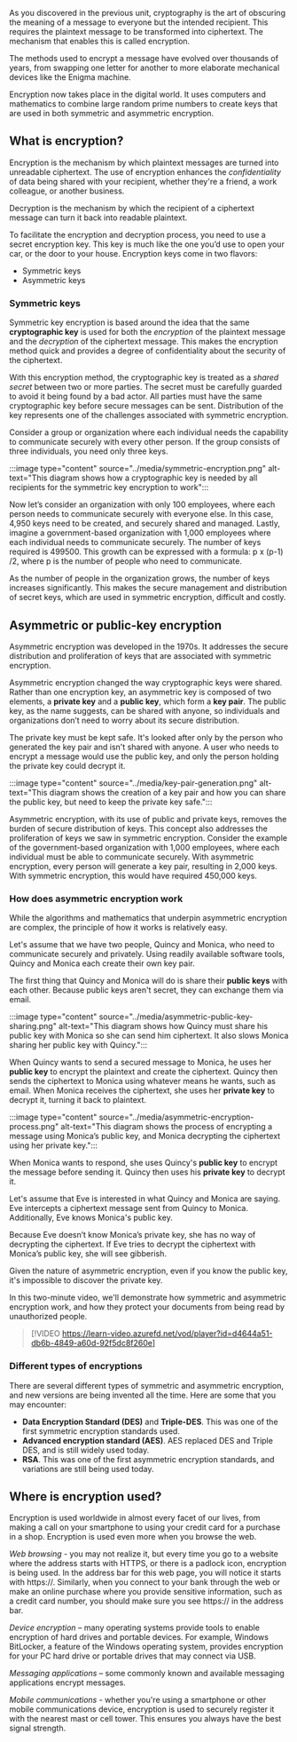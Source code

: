 As you discovered in the previous unit, cryptography is the art of obscuring the meaning of a message to everyone but the intended recipient. This requires the plaintext message to be transformed into ciphertext. The mechanism that enables this is called encryption.

The methods used to encrypt a message have evolved over thousands of years, from swapping one letter for another to more elaborate mechanical devices like the Enigma machine.

Encryption now takes place in the digital world. It uses computers and mathematics to combine large random prime numbers to create keys that are used in both symmetric and asymmetric encryption.

## What is encryption?

Encryption is the mechanism by which plaintext messages are turned into unreadable ciphertext. The use of encryption enhances the *confidentiality* of data being shared with your recipient, whether they're a friend, a work colleague, or another business.

Decryption is the mechanism by which the recipient of a ciphertext message can turn it back into readable plaintext.

To facilitate the encryption and decryption process, you need to use a secret encryption key. This key is much like the one you’d use to open your car, or the door to your house. Encryption keys come in two flavors:

- Symmetric keys
- Asymmetric keys

### Symmetric keys

Symmetric key encryption is based around the idea that the same **cryptographic key** is used for both the *encryption* of the plaintext message and the *decryption* of the ciphertext message. This makes the encryption method quick and provides a degree of confidentiality about the security of the ciphertext.

With this encryption method, the cryptographic key is treated as a *shared secret* between two or more parties. The secret must be carefully guarded to avoid it being found by a bad actor. All parties must have the same cryptographic key before secure messages can be sent. Distribution of the key represents one of the challenges associated with symmetric encryption.

Consider a group or organization where each individual needs the capability to communicate securely with every other person. If the group consists of three individuals, you need only three keys.

:::image type="content" source="../media/symmetric-encryption.png" alt-text="This diagram shows how a cryptographic key is needed by all recipients for the symmetric key encryption to work":::

Now let’s consider an organization with only 100 employees, where each person needs to communicate securely with everyone else. In this case, 4,950 keys need to be created, and securely shared and managed. Lastly, imagine a government-based organization with 1,000 employees where each individual needs to communicate securely. The number of keys required is 499500. This growth can be expressed with a formula: p x (p-1) /2, where p is the number of people who need to communicate.

As the number of people in the organization grows, the number of keys increases significantly. This makes the secure management and distribution of secret keys, which are used in symmetric encryption, difficult and costly.

## Asymmetric or public-key encryption

Asymmetric encryption was developed in the 1970s. It addresses the secure distribution and proliferation of keys that are associated with symmetric encryption. 

Asymmetric encryption changed the way cryptographic keys were shared. Rather than one encryption key, an asymmetric key is composed of two elements, a **private key** and a **public key**, which form a **key pair**. The public key, as the name suggests, can be shared with anyone, so individuals and organizations don’t need to worry about its secure distribution.

The private key must be kept safe. It's looked after only by the person who generated the key pair and isn't shared with anyone. A user who needs to encrypt a message would use the public key, and only the person holding the private key could decrypt it.

:::image type="content" source="../media/key-pair-generation.png" alt-text="This diagram shows the creation of a key pair and how you can share the public key, but need to keep the private key safe.":::

Asymmetric encryption, with its use of public and private keys, removes the burden of secure distribution of keys. This concept also addresses the proliferation of keys we saw in symmetric encryption. Consider the example of the government-based organization with 1,000 employees, where each individual must be able to communicate securely. With asymmetric encryption, every person will generate a key pair, resulting in 2,000 keys. With symmetric encryption, this would have required 450,000 keys.

### How does asymmetric encryption work

While the algorithms and mathematics that underpin asymmetric encryption are complex, the principle of how it works is relatively easy.

Let's assume that we have two people, Quincy and Monica, who need to communicate securely and privately. Using readily available software tools, Quincy and Monica each create their own key pair.

The first thing that Quincy and Monica will do is share their **public keys** with each other. Because public keys aren't secret, they can exchange them via email.

:::image type="content" source="../media/asymmetric-public-key-sharing.png" alt-text="This diagram shows how Quincy must share his public key with Monica so she can send him ciphertext. It also slows Monica sharing her public key with Quincy.":::

When Quincy wants to send a secured message to Monica, he uses her **public key** to encrypt the plaintext and create the ciphertext. Quincy then sends the ciphertext to Monica using whatever means he wants, such as email. When Monica receives the ciphertext, she uses her **private key** to decrypt it, turning it back to plaintext.

:::image type="content" source="../media/asymmetric-encryption-process.png" alt-text="This diagram shows the process of encrypting a message using Monica’s public key, and Monica decrypting the ciphertext using her private key.":::

When Monica wants to respond, she uses Quincy's **public key** to encrypt the message before sending it. Quincy then uses his **private key** to decrypt it.

Let's assume that Eve is interested in what Quincy and Monica are saying. Eve intercepts a ciphertext message sent from Quincy to Monica. Additionally, Eve knows Monica's public key.

Because Eve doesn’t know Monica’s private key, she has no way of decrypting the ciphertext. If Eve tries to decrypt the ciphertext with Monica’s public key, she will see gibberish.

Given the nature of asymmetric encryption, even if you know the public key, it's impossible to discover the private key.

In this two-minute video, we'll demonstrate how symmetric and asymmetric encryption work, and how they protect your documents from being read by unauthorized people.

> [!VIDEO https://learn-video.azurefd.net/vod/player?id=d4644a51-db6b-4849-a60d-92f5dc8f260e]

### Different types of encryptions

There are several different types of symmetric and asymmetric encryption, and new versions are being invented all the time. Here are some that you may encounter:

- **Data Encryption Standard (DES)** and **Triple-DES**. This was one of the first symmetric encryption standards used.
- **Advanced encryption standard (AES)**. AES replaced DES and Triple DES, and is still widely used today.
- **RSA**. This was one of the first asymmetric encryption standards, and variations are still being used today.

## Where is encryption used?

Encryption is used worldwide in almost every facet of our lives, from making a call on your smartphone to using your credit card for a purchase in a shop. Encryption is used even more when you browse the web.

*Web browsing* - you may not realize it, but every time you go to a website where the address starts with HTTPS, or there is a padlock icon, encryption is being used. In the address bar for this web page, you will notice it starts with https://. Similarly, when you connect to your bank through the web or make an online purchase where you provide sensitive information, such as a credit card number, you should make sure you see https:// in the address bar.

*Device encryption* – many operating systems provide tools to enable encryption of hard drives and portable devices. For example, Windows BitLocker, a feature of the Windows operating system, provides encryption for your PC hard drive or portable drives that may connect via USB.

*Messaging applications* – some commonly known and available messaging applications encrypt messages.

*Mobile communications* - whether you're using a smartphone or other mobile communications device, encryption is used to securely register it with the nearest mast or cell tower. This ensures you always have the best signal strength.
